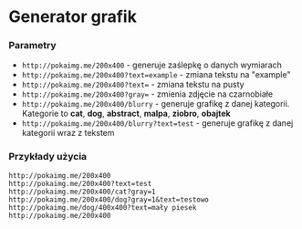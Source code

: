 # Generator grafik

### Parametry
* `http://pokaimg.me/200x400` - generuje zaślepkę o danych wymiarach
* `http://pokaimg.me/200x400?text=example` - zmiana tekstu na "example"
* `http://pokaimg.me/200x400?text=` - zmiana tekstu na pusty
* `http://pokaimg.me/200x400?gray=` - zmienia zdjęcie na czarnobiałe
* `http://pokaimg.me/200x400/blurry` - generuje grafikę z danej kategorii. Kategorie to **cat**, **dog**, **abstract**, **malpa**, **ziobro**, **obajtek**
* `http://pokaimg.me/200x400/blurry?text=test` - generuje grafikę z danej kategorii wraz z tekstem

### Przykłady użycia
```
http://pokaimg.me/200x400
http://pokaimg.me/200x400?text=test
http://pokaimg.me/200x400/cat?gray=1
http://pokaimg.me/200x400/dog?gray=1&text=testowo
http://pokaimg.me/dog/400x400?text=mały piesek
http://pokaimg.me/200x400
```